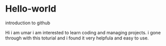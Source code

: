 # Hello-world
introduction to github


Hi i am umar i am interested to learn coding and managing projects. i gone through with this toturial and i found it very helpfula and easy to use.
